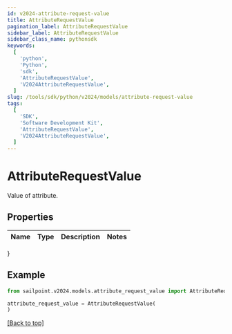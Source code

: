 ```yaml
---
id: v2024-attribute-request-value
title: AttributeRequestValue
pagination_label: AttributeRequestValue
sidebar_label: AttributeRequestValue
sidebar_class_name: pythonsdk
keywords:
  [
    'python',
    'Python',
    'sdk',
    'AttributeRequestValue',
    'V2024AttributeRequestValue',
  ]
slug: /tools/sdk/python/v2024/models/attribute-request-value
tags:
  [
    'SDK',
    'Software Development Kit',
    'AttributeRequestValue',
    'V2024AttributeRequestValue',
  ]
---
```


# AttributeRequestValue

Value of attribute.

## Properties

| Name | Type | Description | Notes |
| ---- | ---- | ----------- | ----- |

}

## Example

```python
from sailpoint.v2024.models.attribute_request_value import AttributeRequestValue

attribute_request_value = AttributeRequestValue(
)

```

[[Back to top]](#)
